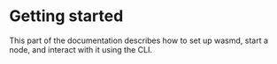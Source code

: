 # Getting started

This part of the documentation describes how to set up wasmd, start a node, and interact with it
using the CLI.
